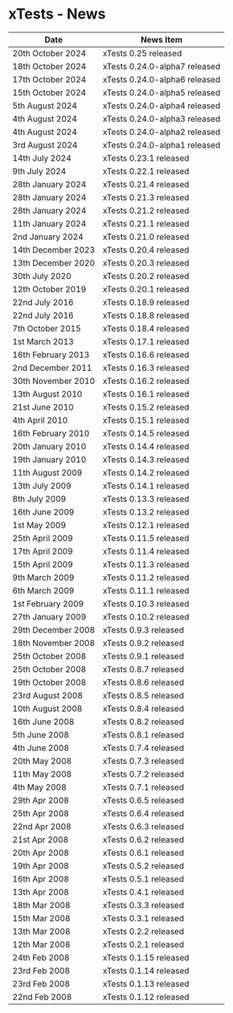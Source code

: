 # xTests - News

| Date                  | News Item                       |
| --------------------- | ------------------------------- |
| 20th October 2024     |   xTests 0.25 released          |
| 18th October 2024     |   xTests 0.24.0-alpha7 released |
| 17th October 2024     |   xTests 0.24.0-alpha6 released |
| 15th October 2024     |   xTests 0.24.0-alpha5 released |
| 5th August 2024       |   xTests 0.24.0-alpha4 released |
| 4th August 2024       |   xTests 0.24.0-alpha3 released |
| 4th August 2024       |   xTests 0.24.0-alpha2 released |
| 3rd August 2024       |   xTests 0.24.0-alpha1 released |
| 14th July 2024        |   xTests 0.23.1 released        |
| 9th July 2024         |   xTests 0.22.1 released        |
| 28th January 2024     |   xTests 0.21.4 released        |
| 28th January 2024     |   xTests 0.21.3 released        |
| 28th January 2024     |   xTests 0.21.2 released        |
| 11th January 2024     |   xTests 0.21.1 released        |
| 2nd January 2024      |   xTests 0.21.0 released        |
| 14th December 2023    |   xTests 0.20.4 released        |
| 13th December 2020    |   xTests 0.20.3 released        |
| 30th July 2020        |   xTests 0.20.2 released        |
| 12th October 2019     |   xTests 0.20.1 released        |
| 22nd July 2016        |   xTests 0.18.9 released        |
| 22nd July 2016        |   xTests 0.18.8 released        |
| 7th October 2015      |   xTests 0.18.4 released        |
| 1st March 2013        |   xTests 0.17.1 released        |
| 16th February 2013    |   xTests 0.16.6 released        |
| 2nd December 2011     |   xTests 0.16.3 released        |
| 30th November 2010    |   xTests 0.16.2 released        |
| 13th August 2010      |   xTests 0.16.1 released        |
| 21st June 2010        |   xTests 0.15.2 released        |
| 4th April 2010        |   xTests 0.15.1 released        |
| 16th February 2010    |   xTests 0.14.5 released        |
| 20th January 2010     |   xTests 0.14.4 released        |
| 19th January 2010     |   xTests 0.14.3 released        |
| 11th August 2009      |   xTests 0.14.2 released        |
| 13th July 2009        |   xTests 0.14.1 released        |
| 8th July 2009         |   xTests 0.13.3 released        |
| 16th June 2009        |   xTests 0.13.2 released        |
| 1st May 2009          |   xTests 0.12.1 released        |
| 25th April 2009       |   xTests 0.11.5 released        |
| 17th April 2009       |   xTests 0.11.4 released        |
| 15th April 2009       |   xTests 0.11.3 released        |
| 9th March 2009        |   xTests 0.11.2 released        |
| 6th March 2009        |   xTests 0.11.1 released        |
| 1st February 2009     |   xTests 0.10.3 released        |
| 27th January 2009     |   xTests 0.10.2 released        |
| 29th December 2008    |   xTests 0.9.3 released         |
| 18th November 2008    |   xTests 0.9.2 released         |
| 25th October 2008     |   xTests 0.9.1 released         |
| 25th October 2008     |   xTests 0.8.7 released         |
| 19th October 2008     |   xTests 0.8.6 released         |
| 23rd August 2008      |   xTests 0.8.5 released         |
| 10th August 2008      |   xTests 0.8.4 released         |
| 16th June 2008        |   xTests 0.8.2 released         |
| 5th June 2008         |   xTests 0.8.1 released         |
| 4th June 2008         |   xTests 0.7.4 released         |
| 20th May 2008         |   xTests 0.7.3 released         |
| 11th May 2008         |   xTests 0.7.2 released         |
| 4th May 2008          |   xTests 0.7.1 released         |
| 29th Apr 2008         |   xTests 0.6.5 released         |
| 25th Apr 2008         |   xTests 0.6.4 released         |
| 22nd Apr 2008         |   xTests 0.6.3 released         |
| 21st Apr 2008         |   xTests 0.6.2 released         |
| 20th Apr 2008         |   xTests 0.6.1 released         |
| 19th Apr 2008         |   xTests 0.5.2 released         |
| 16th Apr 2008         |   xTests 0.5.1 released         |
| 13th Apr 2008         |   xTests 0.4.1 released         |
| 18th Mar 2008         |   xTests 0.3.3 released         |
| 15th Mar 2008         |   xTests 0.3.1 released         |
| 13th Mar 2008         |   xTests 0.2.2 released         |
| 12th Mar 2008         |   xTests 0.2.1 released         |
| 24th Feb 2008         |   xTests 0.1.15 released        |
| 23rd Feb 2008         |   xTests 0.1.14 released        |
| 23rd Feb 2008         |   xTests 0.1.13 released        |
| 22nd Feb 2008         |   xTests 0.1.12 released        |


<!-- ########################### end of file ########################### -->

